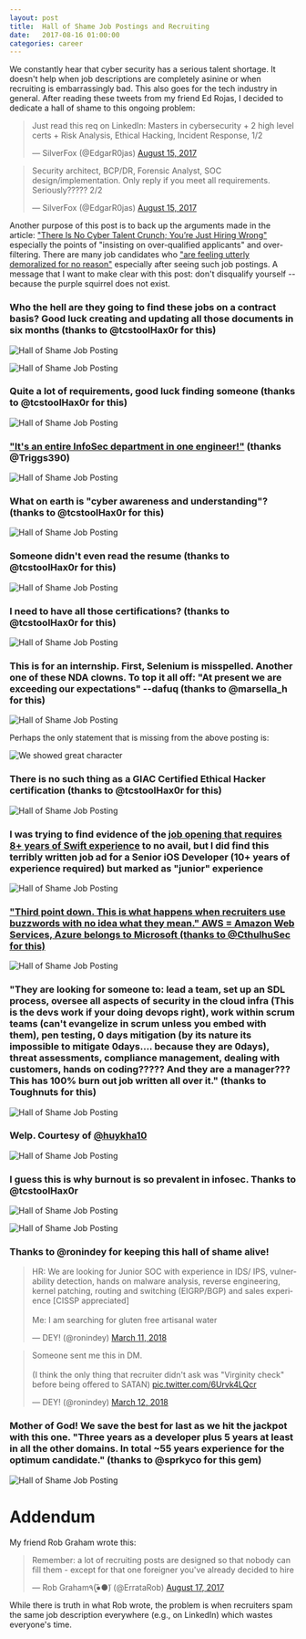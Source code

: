 ```yaml
---
layout: post
title:  Hall of Shame Job Postings and Recruiting
date:   2017-08-16 01:00:00
categories: career
---
```


We constantly hear that cyber security has a serious talent shortage.  It doesn't help when job descriptions are completely asinine or when recruiting is embarrassingly bad.  This also goes for the tech industry in general.  After reading these tweets from my friend Ed Rojas, I decided to dedicate a hall of shame to this ongoing problem:

<blockquote class="twitter-tweet" data-lang="en"><p lang="en" dir="ltr">Just read this req on LinkedIn: Masters in cybersecurity + 2 high level certs + Risk Analysis, Ethical Hacking, Incident Response, 1/2</p>&mdash; SilverFox (@EdgarR0jas) <a href="https://twitter.com/EdgarR0jas/status/897529699290800128">August 15, 2017</a></blockquote>

<blockquote class="twitter-tweet" data-lang="en"><p lang="en" dir="ltr">Security architect, BCP/DR, Forensic Analyst, SOC design/implementation. Only reply if you meet all requirements. Seriously????? 2/2</p>&mdash; SilverFox (@EdgarR0jas) <a href="https://twitter.com/EdgarR0jas/status/897529959656194048">August 15, 2017</a></blockquote>

Another purpose of this post is to back up the arguments made in the article: ["There Is No Cyber Talent Crunch; You’re Just Hiring Wrong"](https://www.tripwire.com/state-of-security/risk-based-security-for-executives/connecting-security-to-the-business/there-is-no-cyber-talent-crunch-youre-just-hiring-wrong/) especially the points of "insisting on over-qualified applicants" and over-filtering.  There are many job candidates who ["are feeling utterly demoralized for no reason"](https://twitter.com/AdrianCohea/status/899503146153656321) especially after seeing such job postings.  A message that I want to make clear with this post: don't disqualify yourself --because the purple squirrel does not exist.

### Who the hell are they going to find these jobs on a contract basis? Good luck creating and updating all those documents in six months (thanks to @tcstoolHax0r for this)

![Hall of Shame Job Posting](/images/hos_002.jpg)

![Hall of Shame Job Posting](/images/hos_006.jpg)

### Quite a lot of requirements, good luck finding someone (thanks to @tcstoolHax0r for this)

![Hall of Shame Job Posting](/images/hos_004.jpg)

### ["It's an entire InfoSec department in one engineer!"](https://twitter.com/Triggs390/status/898023922075140096) (thanks @Triggs390)

![Hall of Shame Job Posting](/images/hos_003.jpg)

### What on earth is "cyber awareness and understanding"? (thanks to @tcstoolHax0r for this)

![Hall of Shame Job Posting](/images/hos_005.jpg)

### Someone didn't even read the resume (thanks to @tcstoolHax0r for this)

![Hall of Shame Job Posting](/images/hos_008.jpg)

### I need to have all those certifications? (thanks to @tcstoolHax0r for this)

![Hall of Shame Job Posting](/images/hos_001.jpg)

### This is for an internship. First, Selenium is misspelled.  Another one of these NDA clowns.  To top it all off: "At present we are exceeding our expectations" --dafuq (thanks to @marsella_h for this)

![Hall of Shame Job Posting](/images/hos_009.jpg)

Perhaps the only statement that is missing from the above posting is:

![We showed great character](/images/we-showed-great-character.jpg)

### There is no such thing as a GIAC Certified Ethical Hacker certification (thanks to @tcstoolHax0r for this)

![Hall of Shame Job Posting](/images/hos_011.jpg)

### I was trying to find evidence of the [job opening that requires 8+ years of Swift experience](https://twitter.com/kevinkaywho/status/898622008019124224) to no avail, but I did find this terribly written job ad for a Senior iOS Developer (10+ years of experience required) but marked as "junior" experience

![Hall of Shame Job Posting](/images/hos_012.jpg)

### ["Third point down. This is what happens when recruiters use buzzwords with no idea what they mean." AWS = Amazon Web Services, Azure belongs to Microsoft (thanks to @CthulhuSec for this)](https://twitter.com/CthulhuSec/status/900318071713398784)

![Hall of Shame Job Posting](/images/hos_013.jpg)

### "They are looking for someone to: lead a team, set up an SDL process, oversee all aspects of security in the cloud infra (This is the devs work if your doing devops right), work within scrum teams (can't evangelize in scrum unless you embed with them), pen testing, 0 days mitigation (by its nature its impossible to mitigate 0days.... because they are 0days), threat assessments, compliance management, dealing with customers, hands on coding????? And they are a manager??? This has 100% burn out job written all over it." (thanks to Toughnuts for this)

![Hall of Shame Job Posting](/images/hos_014.jpg)

### Welp. Courtesy of [@huykha10](https://twitter.com/huykha10/status/914597824351924224)

![Hall of Shame Job Posting](/images/hos_015.jpg)

### I guess this is why burnout is so prevalent in infosec. Thanks to @tcstoolHax0r

![Hall of Shame Job Posting](/images/hos_016.jpg)

![Hall of Shame Job Posting](/images/hos_016a.jpg)

### Thanks to @ronindey for keeping this hall of shame alive!

<blockquote class="twitter-tweet" data-lang="en"><p lang="en" dir="ltr">HR: We are looking for Junior SOC with experience in IDS/ IPS, vulnerability detection, hands on malware analysis, reverse engineering, kernel patching, routing and switching (EIGRP/BGP) and sales experience [CISSP appreciated]<br><br>Me: I am searching for gluten free artisanal water</p>&mdash; DEY! (@ronindey) <a href="https://twitter.com/ronindey/status/972984798938624000?ref_src=twsrc%5Etfw">March 11, 2018</a></blockquote>

<blockquote class="twitter-tweet" data-lang="en"><p lang="en" dir="ltr">Someone sent me this in DM.<br><br>(I think the only thing that recruiter didn&#39;t ask was &quot;Virginity check&quot; before being offered to SATAN) <a href="https://t.co/6Urvk4LQcr">pic.twitter.com/6Urvk4LQcr</a></p>&mdash; DEY! (@ronindey) <a href="https://twitter.com/ronindey/status/973294188308697089?ref_src=twsrc%5Etfw">March 12, 2018</a></blockquote>
<script async src="https://platform.twitter.com/widgets.js" charset="utf-8"></script>


### Mother of God! We save the best for last as we hit the jackpot with this one. "Three years as a developer plus 5 years at least in all the other domains. In total ~55 years experience for the optimum candidate." (thanks to @sprkyco for this gem)

![Hall of Shame Job Posting](/images/hos_010.jpg)

# Addendum

My friend Rob Graham wrote this:

<blockquote class="twitter-tweet" data-lang="en"><p lang="en" dir="ltr">Remember: a lot of recruiting posts are designed so that nobody can fill them - except for that one foreigner you&#39;ve already decided to hire</p>&mdash; Rob Graham٩(●̮̮̃●̃) (@ErrataRob) <a href="https://twitter.com/ErrataRob/status/898015231309262848">August 17, 2017</a></blockquote>

While there is truth in what Rob wrote, the problem is when recruiters spam the same job description everywhere (e.g., on LinkedIn) which wastes everyone's time.